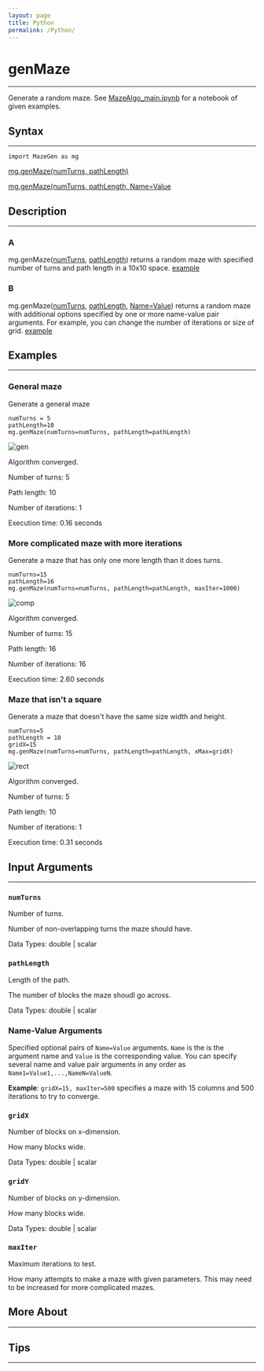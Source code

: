 ```yaml
---
layout: page
title: Python
permalink: /Python/
---
```


# genMaze
---

Generate a random maze. See [MazeAlgo_main.ipynb](https://github.com/tulimid1/Maze_Task/blob/main/MazeAlgo_main.ipynb) for a notebook of given examples. 

## Syntax
---
    import MazeGen as mg

[mg.genMaze(numTurns, pathLength)](#a)

[mg.genMaze(numTurns, pathLength, Name=Value](#b)

## Description
---
### A
mg.genMaze([numTurns](#numturns), [pathLength](#pathlength)) returns a random maze with specified number of turns and path length in a 10x10 space. [example](#general-maze)

### B 
mg.genMaze([numTurns](#numturns), [pathLength](#pathlength), [Name=Value](#name-value-arguments)) returns a random maze with additional options specified by one or more name-value pair arguments. For example, you can change the number of iterations or size of grid. [example](#more-complicated-maze-with-more-iterations)

## Examples 
---
### General maze
Generate a general maze

    numTurns = 5
    pathLength=10
    mg.genMaze(numTurns=numTurns, pathLength=pathLength)

![gen](/assets/genPy.png)

Algorithm converged.

Number of turns: 5

Path length: 10

Number of iterations: 1

Execution time: 0.16 seconds

### More complicated maze with more iterations
Generate a maze that has only one more length than it does turns.

    numTurns=15
    pathLength=16
    mg.genMaze(numTurns=numTurns, pathLength=pathLength, maxIter=1000)
    
![comp](/assets/compPy.png)

Algorithm converged.

Number of turns: 15

Path length: 16

Number of iterations: 16

Execution time: 2.60 seconds

### Maze that isn't a square
Generate a maze that doesn't have the same size width and height.

    numTurns=5
    pathLength = 10
    gridX=15
    mg.genMaze(numTurns=numTurns, pathLength=pathLength, xMax=gridX)
    
![rect](/assets/rectPy.png)

Algorithm converged.

Number of turns: 5

Path length: 10

Number of iterations: 1

Execution time: 0.31 seconds

## Input Arguments
---
### ```numTurns```
Number of turns.

Number of non-overlapping turns the maze should have. 

Data Types: double | scalar

### ```pathLength```
Length of the path.

The number of blocks the maze shoudl go across. 

Data Types: double | scalar

### Name-Value Arguments

Specified optional pairs of ```Name=Value``` arguments. ```Name``` is the is the argument name and ```Value``` is the corresponding value. You can specify several name and value pair arguments in any order as ```Name1=Value1,...,NameN=ValueN```. 

**Example**: ```gridX=15, maxIter=500``` specifies a maze with 15 columns and 500 iterations to try to converge. 

### ```gridX```
Number of blocks on x-dimension. 

How many blocks wide. 

Data Types: double | scalar

### ```gridY```
Number of blocks on y-dimension. 

How many blocks wide. 

Data Types: double | scalar

### ```maxIter```
Maximum iterations to test.

How many attempts to make a maze with given parameters. This may need to be increased for more complicated mazes. 

## More About 
---

## Tips 
---
